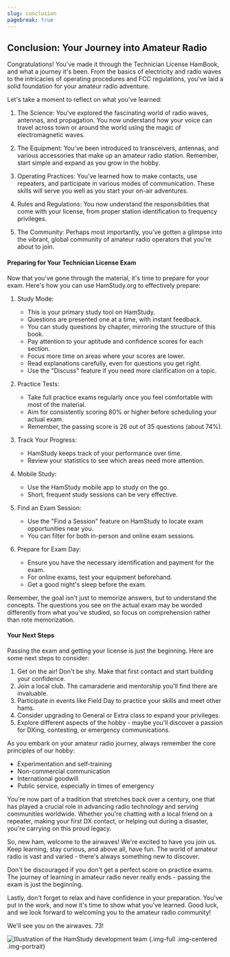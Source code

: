 ```yaml
---
slug: conclusion
pagebreak: true
---
```


## Conclusion: Your Journey into Amateur Radio

Congratulations! You've made it through the Technician License HamBook, and what a journey it's been. From the basics of electricity and radio waves to the intricacies of operating procedures and FCC regulations, you've laid a solid foundation for your amateur radio adventure. <span class="clear-footer"></span>

Let's take a moment to reflect on what you've learned:

1. The Science: You've explored the fascinating world of radio waves, antennas, and propagation. You now understand how your voice can travel across town or around the world using the magic of electromagnetic waves.

2. The Equipment: You've been introduced to transceivers, antennas, and various accessories that make up an amateur radio station. Remember, start simple and expand as you grow in the hobby.

3. Operating Practices: You've learned how to make contacts, use repeaters, and participate in various modes of communication. These skills will serve you well as you start your on-air adventures.

4. Rules and Regulations: You now understand the responsibilities that come with your license, from proper station identification to frequency privileges.

5. The Community: Perhaps most importantly, you've gotten a glimpse into the vibrant, global community of amateur radio operators that you're about to join.

#### Preparing for Your Technician License Exam

Now that you've gone through the material, it's time to prepare for your exam. Here's how you can use HamStudy.org to effectively prepare:

1. Study Mode:
   - This is your primary study tool on HamStudy.
   - Questions are presented one at a time, with instant feedback.
   - You can study questions by chapter, mirroring the structure of this book.
   - Pay attention to your aptitude and confidence scores for each section.
   - Focus more time on areas where your scores are lower.
   - Read explanations carefully, even for questions you get right.
   - Use the "Discuss" feature if you need more clarification on a topic.

2. Practice Tests:
   - Take full practice exams regularly once you feel comfortable with most of the material.
   - Aim for consistently scoring 80% or higher before scheduling your actual exam.
   - Remember, the passing score is 26 out of 35 questions (about 74%).

3. Track Your Progress:
   - HamStudy keeps track of your performance over time.
   - Review your statistics to see which areas need more attention.

4. Mobile Study:
   - Use the HamStudy mobile app to study on the go.
   - Short, frequent study sessions can be very effective.

5. Find an Exam Session:
   - Use the "Find a Session" feature on HamStudy to locate exam opportunities near you.
   - You can filter for both in-person and online exam sessions.

6. Prepare for Exam Day:
   - Ensure you have the necessary identification and payment for the exam.
   - For online exams, test your equipment beforehand.
   - Get a good night's sleep before the exam.

Remember, the goal isn't just to memorize answers, but to understand the concepts. The questions you see on the actual exam may be worded differently from what you've studied, so focus on comprehension rather than rote memorization.

#### Your Next Steps

Passing the exam and getting your license is just the beginning. Here are some next steps to consider:

1. Get on the air! Don't be shy. Make that first contact and start building your confidence.
2. Join a local club. The camaraderie and mentorship you'll find there are invaluable.
3. Participate in events like Field Day to practice your skills and meet other hams.
4. Consider upgrading to General or Extra class to expand your privileges.
5. Explore different aspects of the hobby - maybe you'll discover a passion for DXing, contesting, or emergency communications.

As you embark on your amateur radio journey, always remember the core principles of our hobby:

- Experimentation and self-training
- Non-commercial communication
- International goodwill
- Public service, especially in times of emergency

You're now part of a tradition that stretches back over a century, one that has played a crucial role in advancing radio technology and serving communities worldwide. Whether you're chatting with a local friend on a repeater, making your first DX contact, or helping out during a disaster, you're carrying on this proud legacy.

So, new ham, welcome to the airwaves! We're excited to have you join us. Keep learning, stay curious, and above all, have fun. The world of amateur radio is vast and varied - there's always something new to discover.

Don't be discouraged if you don't get a perfect score on practice exams. The journey of learning in amateur radio never really ends - passing the exam is just the beginning.

Lastly, don't forget to relax and have confidence in your preparation. You've put in the work, and now it's time to show what you've learned. Good luck, and we look forward to welcoming you to the amateur radio community!

We'll see you on the airwaves. 73!

![Illustration of the HamStudy development team](../../../images/teamcartoon.svg)
{.img-full .img-centered .img-portrait}